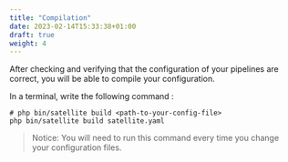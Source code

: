 ```yaml
---
title: "Compilation"
date: 2023-02-14T15:33:38+01:00
draft: true
weight: 4
---
```


After checking and verifying that the configuration of your pipelines are correct, you will be able to compile your configuration.

In a terminal, write the following command :

```shell
# php bin/satellite build <path-to-your-config-file>
php bin/satellite build satellite.yaml
```

> Notice: You will need to run this command every time you change your configuration files.
